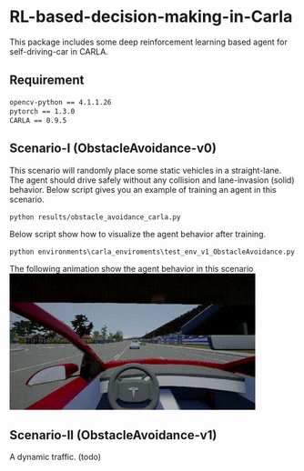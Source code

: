 # RL-based-decision-making-in-Carla
This package includes some deep reinforcement learning based agent for self-driving-car in CARLA.

## Requirement
```
opencv-python == 4.1.1.26
pytorch == 1.3.0
CARLA == 0.9.5
```

## Scenario-I (ObstacleAvoidance-v0)
This scenario will randomly place some static vehicles in a straight-lane. The agent should drive safely without any collision and lane-invasion (solid) behavior.
Below script gives you an example of training an agent in this scenario.
```
python results/obstacle_avoidance_carla.py
```

Below script show how to visualize the agent behavior after training.
```
python environments\carla_enviroments\test_env_v1_ObstacleAvoidance.py
```

The following animation show the agent behavior in this scenario
![DDQN_PR](pictures/DDQN_PR.gif)

## Scenario-II (ObstacleAvoidance-v1)
A dynamic traffic. (todo)
